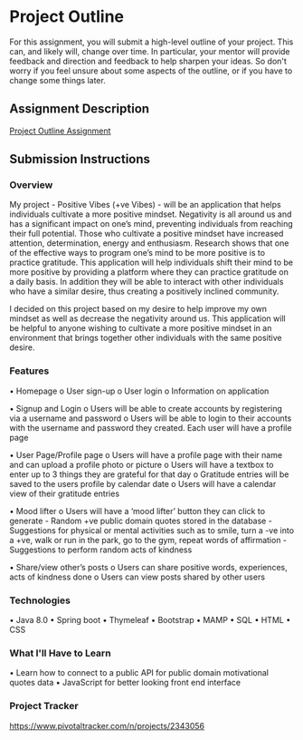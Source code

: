 # Project Outline
For this assignment, you will submit a high-level outline of your project. This can, and likely will, change over time. In particular, your mentor will provide feedback and direction and feedback to help sharpen your ideas. So don't worry if you feel unsure about some aspects of the outline, or if you have to change some things later.

## Assignment Description
[Project Outline Assignment](https://education.launchcode.org/liftoff/assignments/project-outline/)

## Submission Instructions

### Overview
My project - Positive Vibes (+ve Vibes) - will be an application that helps individuals cultivate a more positive mindset. Negativity is all around us and has a significant impact on one’s mind, preventing individuals from reaching their full potential. Those who cultivate a positive mindset have increased attention, determination, energy and enthusiasm. Research shows that one of the effective ways to program one’s mind to be more positive is to practice gratitude. This application will help individuals shift their mind to be more positive by providing a platform where they can practice gratitude on a daily basis. In addition they will be able to interact with other individuals who have a similar desire, thus creating a positively inclined community.

I decided on this project based on my desire to help improve my own mindset as well as decrease the negativity around us. This application will be helpful to anyone wishing to cultivate a more positive mindset in an environment that brings together other individuals with the same positive desire.

### Features
•	Homepage
  o	User sign-up
  o	User login
  o	Information on application
  
•	Signup and Login
  o	Users will be able to create accounts by registering via a username and password
  o	Users will be able to login to their accounts with the username and password they created. Each user will have a profile page
  
•	User Page/Profile page
  o	Users will have a profile page with their name and can upload a profile photo or picture
  o	Users will have a textbox to enter up to 3 things they are grateful for that day
  o	Gratitude entries will be saved to the users profile by calendar date
  o	Users will have a calendar view of their gratitude entries
  
•	Mood lifter
  o	Users will have a ‘mood lifter’ button they can click to generate 
     - Random +ve public domain quotes stored in the database
     - Suggestions for physical or mental activities such as to smile, turn a -ve into a +ve, walk or run in the park, go to the gym, repeat   words of affirmation
     - Suggestions to perform random acts of kindness
     
•	Share/view other’s posts
  o	Users can share positive words, experiences, acts of kindness done
  o	Users can view posts shared by other users

### Technologies
•	Java 8.0
•	Spring boot 
•	Thymeleaf
•	Bootstrap
•	MAMP
•	SQL
•	HTML
•	CSS


### What I'll Have to Learn
•	Learn how to connect to a public API for public domain motivational quotes data
•	JavaScript for better looking front end interface

### Project Tracker
https://www.pivotaltracker.com/n/projects/2343056
